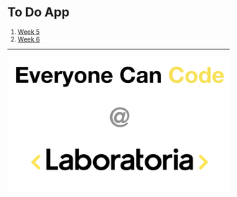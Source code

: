 # To Do App 

1. [Week 5](https://github.com/ECC-Laboratoria/ToDo/tree/master/Week5)
2. [Week 6](https://github.com/ECC-Laboratoria/ToDo/tree/master/Week6)

---

![icon](images/logo.png)

